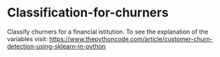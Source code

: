 # Classification-for-churners
Classify churners for a financial istitution. To see the explanation of the variables  visit: https://www.thepythoncode.com/article/customer-churn-detection-using-sklearn-in-python

